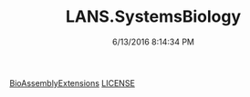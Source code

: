 ﻿---
title: LANS.SystemsBiology
date: 6/13/2016 8:14:34 PM
---

[BioAssemblyExtensions](T-LANS.SystemsBiology.BioAssemblyExtensions.html)
[LICENSE](T-LANS.SystemsBiology.LICENSE.html)
